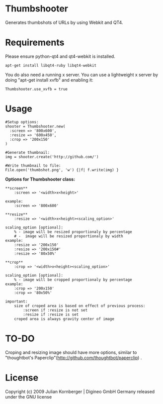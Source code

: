 Thumbshooter
============

Generates thumbshots of URLs by using Webkit and QT4.


Requirements
============

Please ensure python-qt4 and qt4-webkit is installed.

    apt-get install libqt4-ruby libqt4-webkit

You do also need a running x server. You can use a lightweight
x server by doing "apt-get install xvfb" and enabling it:

    Thumbshooter.use_xvfb = true

Usage
=======

    #Setup options:
    shooter = Thumbshooter.new(
      :screen => '800x600',
      :resize => '600x450',
      :crop => '200x150'
    )

    #Generate thumbnail:
    img = shooter.create('http://github.com/')

    #Write thumbnail to file:
    File.open('thumbshot.png', 'w') {|f| f.write(img) }


**Options for Thumbshooter class:**

    **screen**    
        :screen => '<width>x<height>'

    example:
        :screen => '800x600'

    **resize**    
        :resize => '<width>x<height><scaling_option>'

    scaling_option [optional]:
        % - image will be resized proportionaly by percentage 
        # -  image will be resized proportionaly by width
    example:
        :resize => '200x150'
        :resize => '200x150#'
        :resize => '80x50%'

    **crop**    
        :crop => '<width>x<height><scaling_option>'

    scaling_option [optional]:
        % - image will be cropped proportionaly by percentage
    example:
        :crop => '200x150'
        :crop => '80x50%'

    important:
        size of croped area is based on effect of previous process: 
            :screen if :resize is not set
            :resize if :resize is set
        croped area is always gravity center of image

TO-DO
=======

Croping and resizing image should have more options, similar to "thoughtbot's Paperclip"(http://github.com/thoughtbot/paperclip) .

License
=======

Copyright (c) 2009 Julian Kornberger | Digineo GmbH Germany
released under the GNU license
